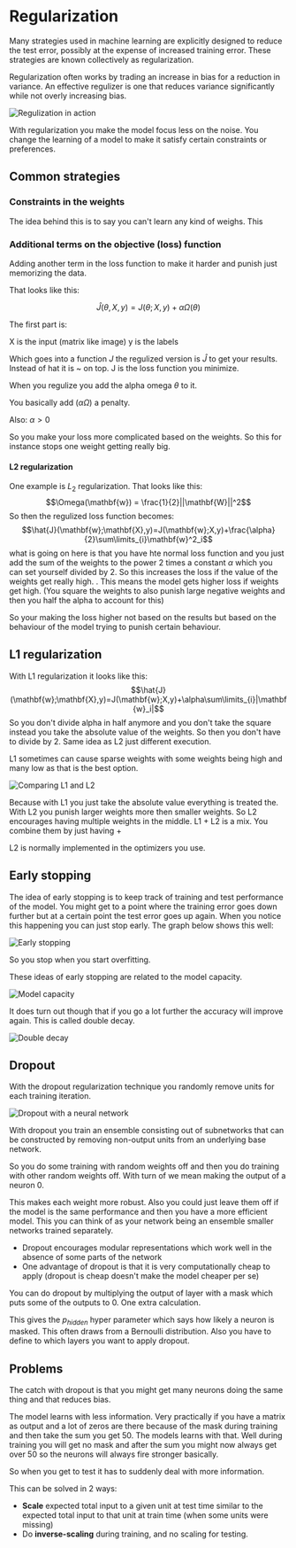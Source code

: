 # Regularization 

Many strategies used in machine learning are explicitly designed to reduce the test error, possibly at the expense of increased training error. These strategies are known collectively as regularization.

Regularization often works by trading an increase in bias for a reduction in variance. An effective regulizer is one that reduces variance significantly while not overly increasing bias. 

![Regulization in action](Pasted%20image%2020220611134419.png)

With regularization you make the model focus less on the noise. You change the learning of a model to make it satisfy certain constraints or preferences. 

## Common strategies 

### Constraints in the weights 
The idea behind this is to say you can't learn any kind of weighs. This

### Additional terms on the objective (loss) function
Adding another term in the loss function to make it harder and punish just memorizing the data. 

That looks like this: 

$$\hat{J}(\theta,X, y)=J(\theta;X,y) + \alpha\Omega(\theta)$$

The first part is:

X is the input (matrix like image)
y is the labels 

Which goes into a function $J$ the regulized version is $\hat{J}$  to get your results. Instead of hat it is ~ on top.  J is the loss function you minimize.

When you regulize you add the alpha omega $\theta$ to it. 

You basically add ($\alpha\Omega$) a penalty. 

Also: $\alpha \gt 0$ 

So you make your loss more complicated based on the weights. So this for instance stops one weight getting really big. 

#### L2 regularization
One example is $L_{2}$ regularization. That looks like this: 
$$\Omega(\mathbf{w}) = \frac{1}{2}||\mathbf{W}||^2$$
So then the regulized loss function becomes:
$$\hat{J}(\mathbf{w};\mathbf{X},y)=J(\mathbf{w};X,y)+\frac{\alpha}{2}\sum\limits_{i}\mathbf{w}^2_i$$
what is going on here is that you have hte normal loss function and you just add the sum of the weights to the power 2 times a constant $\alpha$ which you can set yourself divided by 2. So this increases the loss if the value of the weights get really high. . This means the model gets higher loss if weights get high. (You square the weights to also punish large negative weights and then you half the alpha to account for this)

So your making the loss higher not based on the results but based on the behaviour of the model trying to punish certain behaviour. 


## L1 regularization

With L1 regularization it looks like this:  $$\hat{J}(\mathbf{w};\mathbf{X},y)=J(\mathbf{w};X,y)+\alpha\sum\limits_{i}|\mathbf{w}_i|$$
So you don't divide alpha in half anymore and you don't take the square instead you take the absolute value of the weights. So then you don't have to divide by 2. Same idea as L2 just different execution. 

L1 sometimes can cause sparse weights with some weights being high and many low as that is the best option.

![Comparing L1 and L2](Pasted%20image%2020220611141630.png)

Because with L1 you just take the absolute value everything is treated the. With L2 you punish larger weights more then smaller weights. So L2 encourages  having multiple weights in the middle. L1 + L2 is a mix. You combine them by just having +

L2 is normally implemented in the optimizers you use. 


## Early stopping 

The idea of early stopping is to keep track of training and test performance of the model. You might get to a point where the training error goes down further but at a certain point the test error goes up again. When you notice this happening you can just stop early. The graph below shows this well:

![Early stopping](Pasted%20image%2020220611142235.png)

So you stop when you start overfitting. 

These ideas of early stopping are related to the model capacity.

![Model capacity](Pasted%20image%2020220611142537.png)

It does turn out though that if you go a lot further the accuracy will improve again. This is called double decay. 

![Double decay](Pasted%20image%2020220611144328.png)

## Dropout

With the dropout regularization technique you randomly remove units for each training iteration. 

![Dropout with a neural network](Pasted%20image%2020220611145438.png)

With dropout you train an ensemble consisting out of subnetworks that can be constructed by removing non-output units from an underlying base network.

So you do some training with random weights off and then you do training with other random weights off. With turn of we mean making the output of a neuron 0. 

This makes each weight more robust. Also you could just leave them off if the model is the same performance and then you have a more efficient model. This you can think of as your network being an ensemble smaller networks trained separately.

- Dropout encourages modular representations which work well in the absence of some parts of the network
- One advantage of dropout is that it is very computationally cheap to apply (dropout is cheap doesn't make the model cheaper per se)

You can do dropout by multiplying the output of layer with a mask which puts some of the outputs to 0. One extra calculation. 

This gives the $p_{hidden}$ hyper parameter which says how likely a neuron is masked. This often draws from a Bernoulli distribution. Also you have to define to which layers you want to apply dropout. 

## Problems

The catch with dropout is that you might get many neurons doing the same thing and that reduces bias. 

The model learns with less information. Very practically if you have a matrix as output and a lot of zeros are there because of the mask during training and then take the sum you get 50. The models learns with that. Well during training you will get no mask and after the sum you might now always get over 50 so the neurons will always fire stronger basically. 

So when you get to test it has to suddenly deal with more information.

This can be solved in 2 ways:

- **Scale** expected total input to a given unit at test time similar to the expected total input to that unit at train time (when some units were missing)
- Do **inverse-scaling** during training, and no scaling for testing. 

